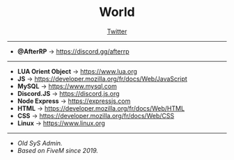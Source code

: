 <h1 align="center">World</h1>

<p align="center">
  <a href="https://twitter.com/_w0rld__" rel="nofollow">Twitter</a>
</p>

---

- **@AfterRP** -> https://discord.gg/afterrp

---

- **LUA Orient Object** -> https://www.lua.org
- **JS** -> https://developer.mozilla.org/fr/docs/Web/JavaScript
- **MySQL** -> https://www.mysql.com
- **Discord.JS** -> https://discord.js.org
- **Node Express** -> https://expressjs.com
- **HTML** -> https://developer.mozilla.org/fr/docs/Web/HTML
- **CSS** -> https://developer.mozilla.org/fr/docs/Web/CSS
- **Linux** -> https://www.linux.org

---

- *Old SyS Admin.*
- *Based on FiveM since 2019.*
